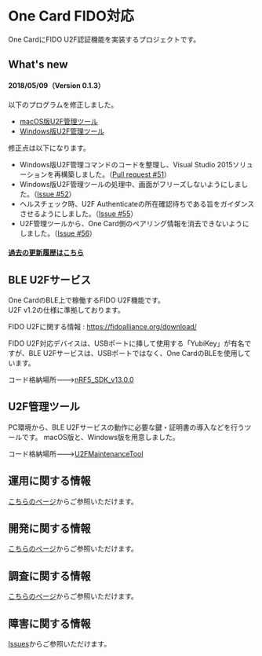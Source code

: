 # One Card FIDO対応

One CardにFIDO U2F認証機能を実装するプロジェクトです。

## What's new

#### 2018/05/09（Version 0.1.3）

以下のプログラムを修正しました。<br>

- [macOS版U2F管理ツール](U2FMaintenanceTool/macOSApp/U2FMaintenanceTool.pkg)
- [Windows版U2F管理ツール](U2FMaintenanceTool/WindowsExe/U2FMaintenanceToolWin.zip)

修正点は以下になります。
- Windows版U2F管理コマンドのコードを整理し、Visual Studio 2015ソリューションを再構築しました。（[Pull request #51](https://github.com/diverta/onecard-fido/pull/51)）
- Windows版U2F管理ツールの処理中、画面がフリーズしないようにしました。（[Issue #52](https://github.com/diverta/onecard-fido/issues/52)）
- ヘルスチェック時、U2F Authenticateの所在確認待ちである旨をガイダンスさせるようにしました。（[Issue #55](https://github.com/diverta/onecard-fido/issues/55)）
- U2F管理ツールから、One Card側のペアリング情報を消去できないようにしました。（[Issue #56](https://github.com/diverta/onecard-fido/issues/56)）

#### [過去の更新履歴はこちら](HISTORY.md)

## BLE U2Fサービス

One CardのBLE上で稼働するFIDO U2F機能です。<br>
U2F v1.2の仕様に準拠しております。

FIDO U2Fに関する情報 : https://fidoalliance.org/download/

FIDO U2F対応デバイスは、USBポートに挿して使用する「YubiKey」が有名ですが、BLE U2Fサービスは、USBポートではなく、One CardのBLEを使用しています。

コード格納場所--->[nRF5_SDK_v13.0.0](nRF5_SDK_v13.0.0)

## U2F管理ツール

PC環境から、BLE U2Fサービスの動作に必要な鍵・証明書の導入などを行うツールです。
macOS版と、Windows版を用意しました。

コード格納場所--->[U2FMaintenanceTool](U2FMaintenanceTool)

## 運用に関する情報

[こちらのページ](Usage/README.md)からご参照いただけます。

## 開発に関する情報

[こちらのページ](Development/README.md)からご参照いただけます。

## 調査に関する情報

[こちらのページ](Research/README.md)からご参照いただけます。

## 障害に関する情報

[Issues](https://github.com/diverta/onecard-fido/issues)からご参照いただけます。
